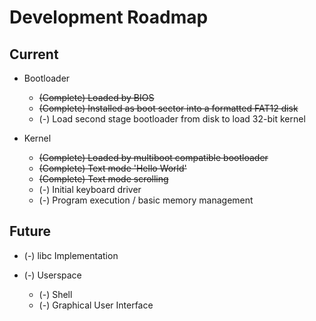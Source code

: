 # Development Roadmap

## Current

- Bootloader
	- ~~(Complete) Loaded by BIOS~~
	- ~~(Complete) Installed as boot sector into a formatted FAT12 disk~~
	- (-) Load second stage bootloader from disk to load 32-bit kernel

- Kernel
	- ~~(Complete) Loaded by multiboot compatible bootloader~~
	- ~~(Complete) Text mode 'Hello World'~~
	- ~~(Complete) Text mode scrolling~~
	- (-) Initial keyboard driver
	- (-) Program execution / basic memory management

## Future

- (-) libc Implementation

- (-) Userspace
    - (-) Shell
    - (-) Graphical User Interface